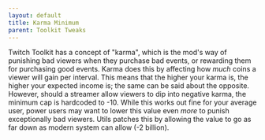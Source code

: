 ```yaml
---
layout: default
title: Karma Minimum
parent: Toolkit Tweaks
---
```


Twitch Toolkit has a concept of "karma", which is the mod's way of punishing bad viewers
when they purchase bad events, or rewarding them for purchasing good events. Karma does this
by affecting how _much_ coins a viewer will gain per interval. This means that the higher your
karma is, the higher your expected income is; the same can be said about the opposite. However,
should a streamer allow viewers to dip into negative karma, the minimum cap is hardcoded to -10.
While this works out fine for your average user, power users may want to lower this value even
_more_ to punish exceptionally bad viewers. Utils patches this by allowing the value to go as
far down as modern system can allow (-2 billion).
